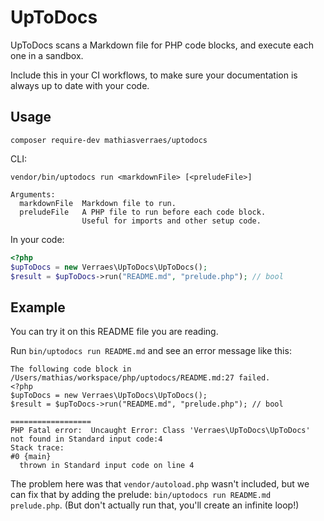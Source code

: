 # UpToDocs

UpToDocs scans a Markdown file for PHP code blocks, and execute each one in a sandbox. 

Include this in your CI workflows, to make sure your documentation is always up to date with your code.


## Usage

```
composer require-dev mathiasverraes/uptodocs
```

CLI:

```
vendor/bin/uptodocs run <markdownFile> [<preludeFile>]

Arguments:
  markdownFile  Markdown file to run.
  preludeFile   A PHP file to run before each code block. 
                Useful for imports and other setup code.
```

In your code: 

```php
<?php
$upToDocs = new Verraes\UpToDocs\UpToDocs();
$result = $upToDocs->run("README.md", "prelude.php"); // bool
```

## Example

You can try it on this README file you are reading. 

Run `bin/uptodocs run README.md` and see an error message like this: 

```
The following code block in /Users/mathias/workspace/php/uptodocs/README.md:27 failed.
<?php
$upToDocs = new Verraes\UpToDocs\UpToDocs();
$result = $upToDocs->run("README.md", "prelude.php"); // bool

==================
PHP Fatal error:  Uncaught Error: Class 'Verraes\UpToDocs\UpToDocs' not found in Standard input code:4
Stack trace:
#0 {main}
  thrown in Standard input code on line 4
```

The problem here was that `vendor/autoload.php` wasn't included, but we can fix that by adding the prelude: `bin/uptodocs run README.md prelude.php`. (But don't actually run that, you'll create an infinite loop!)

